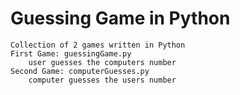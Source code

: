 # Guessing Game in Python
    Collection of 2 games written in Python
    First Game: guessingGame.py
        user guesses the computers number
    Second Game: computerGuesses.py
        computer guesses the users number
    